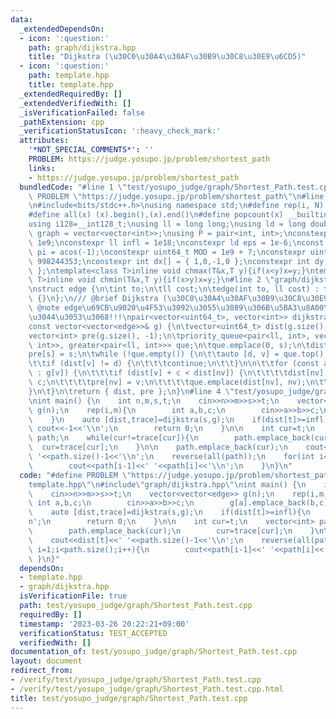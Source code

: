 ```yaml
---
data:
  _extendedDependsOn:
  - icon: ':question:'
    path: graph/dijkstra.hpp
    title: "Dijkstra (\u30C0\u30A4\u30AF\u30B9\u30C8\u30E9\u6CD5)"
  - icon: ':question:'
    path: template.hpp
    title: template.hpp
  _extendedRequiredBy: []
  _extendedVerifiedWith: []
  _isVerificationFailed: false
  _pathExtension: cpp
  _verificationStatusIcon: ':heavy_check_mark:'
  attributes:
    '*NOT_SPECIAL_COMMENTS*': ''
    PROBLEM: https://judge.yosupo.jp/problem/shortest_path
    links:
    - https://judge.yosupo.jp/problem/shortest_path
  bundledCode: "#line 1 \"test/yosupo_judge/graph/Shortest_Path.test.cpp\"\n#define\
    \ PROBLEM \"https://judge.yosupo.jp/problem/shortest_path\"\n#line 2 \"template.hpp\"\
    \n#include<bits/stdc++.h>\nusing namespace std;\n#define rep(i, N)  for(int i=0;i<(N);i++)\n\
    #define all(x) (x).begin(),(x).end()\n#define popcount(x) __builtin_popcount(x)\n\
    using i128=__int128_t;\nusing ll = long long;\nusing ld = long double;\nusing\
    \ graph = vector<vector<int>>;\nusing P = pair<int, int>;\nconstexpr int inf =\
    \ 1e9;\nconstexpr ll infl = 1e18;\nconstexpr ld eps = 1e-6;\nconst long double\
    \ pi = acos(-1);\nconstexpr uint64_t MOD = 1e9 + 7;\nconstexpr uint64_t MOD2 =\
    \ 998244353;\nconstexpr int dx[] = { 1,0,-1,0 };\nconstexpr int dy[] = { 0,1,0,-1\
    \ };\ntemplate<class T>inline void chmax(T&x,T y){if(x<y)x=y;}\ntemplate<class\
    \ T>inline void chmin(T&x,T y){if(x>y)x=y;}\n#line 2 \"graph/dijkstra.hpp\"\n\n\
    \nstruct edge {\n\tint to;\n\tll cost;\n\tedge(int to, ll cost) : to(to), cost(cost)\
    \ {}\n};\n/// @brief Dijkstra (\u30C0\u30A4\u30AF\u30B9\u30C8\u30E9\u6CD5)\n///\
    \ @note edge\u69CB\u9020\u4F53\u3092\u3055\u3089\u306B\u5BA3\u8A00\u3057\u306A\
    \u3044\u3053\u3068!!!\npair<vector<uint64_t>, vector<int>> dijkstra(int s,\n\t\
    const vector<vector<edge>>& g) {\n\tvector<uint64_t> dist(g.size(), infl);\n\t\
    vector<int> pre(g.size(), -1);\n\tpriority_queue<pair<ll, int>, vector<pair<ll,\
    \ int>>, greater<pair<ll, int>>> que;\n\tque.emplace(0, s);\n\tdist[s] = 0;\n\t\
    pre[s] = s;\n\twhile (!que.empty()) {\n\t\tauto [d, v] = que.top();\n\t\tque.pop();\n\
    \t\tif (dist[v] != d) {\n\t\t\tcontinue;\n\t\t}\n\n\t\tfor (const auto& [nv, c]\
    \ : g[v]) {\n\t\t\tif (dist[v] + c < dist[nv]) {\n\t\t\t\tdist[nv] = dist[v] +\
    \ c;\n\t\t\t\tpre[nv] = v;\n\t\t\t\tque.emplace(dist[nv], nv);\n\t\t\t}\n\t\t\
    }\n\t}\n\treturn { dist, pre };\n}\n#line 4 \"test/yosupo_judge/graph/Shortest_Path.test.cpp\"\
    \nint main() {\n    int n,m,s,t;\n    cin>>n>>m>>s>>t;\n    vector<vector<edge>>\
    \ g(n);\n    rep(i,m){\n        int a,b,c;\n        cin>>a>>b>>c;\n        g[a].emplace_back(b,c);\n\
    \    }\n    auto [dist,trace]=dijkstra(s,g);\n    if(dist[t]>=infl){\n       \
    \ cout<<-1<<'\\n';\n        return 0;\n    }\n\n    int cur=t;\n    vector<int>\
    \ path;\n    while(cur!=trace[cur]){\n        path.emplace_back(cur);\n      \
    \  cur=trace[cur];\n    }\n\n    path.emplace_back(cur);\n    cout<<dist[t]<<'\
    \ '<<path.size()-1<<'\\n';\n    reverse(all(path));\n    for(int i=1;i<path.size();i++){\n\
    \        cout<<path[i-1]<<' '<<path[i]<<'\\n';\n    }\n}\n"
  code: "#define PROBLEM \"https://judge.yosupo.jp/problem/shortest_path\"\n#include\"\
    template.hpp\"\n#include\"graph/dijkstra.hpp\"\nint main() {\n    int n,m,s,t;\n\
    \    cin>>n>>m>>s>>t;\n    vector<vector<edge>> g(n);\n    rep(i,m){\n       \
    \ int a,b,c;\n        cin>>a>>b>>c;\n        g[a].emplace_back(b,c);\n    }\n\
    \    auto [dist,trace]=dijkstra(s,g);\n    if(dist[t]>=infl){\n        cout<<-1<<'\\\
    n';\n        return 0;\n    }\n\n    int cur=t;\n    vector<int> path;\n    while(cur!=trace[cur]){\n\
    \        path.emplace_back(cur);\n        cur=trace[cur];\n    }\n\n    path.emplace_back(cur);\n\
    \    cout<<dist[t]<<' '<<path.size()-1<<'\\n';\n    reverse(all(path));\n    for(int\
    \ i=1;i<path.size();i++){\n        cout<<path[i-1]<<' '<<path[i]<<'\\n';\n   \
    \ }\n}"
  dependsOn:
  - template.hpp
  - graph/dijkstra.hpp
  isVerificationFile: true
  path: test/yosupo_judge/graph/Shortest_Path.test.cpp
  requiredBy: []
  timestamp: '2023-03-26 20:22:21+09:00'
  verificationStatus: TEST_ACCEPTED
  verifiedWith: []
documentation_of: test/yosupo_judge/graph/Shortest_Path.test.cpp
layout: document
redirect_from:
- /verify/test/yosupo_judge/graph/Shortest_Path.test.cpp
- /verify/test/yosupo_judge/graph/Shortest_Path.test.cpp.html
title: test/yosupo_judge/graph/Shortest_Path.test.cpp
---
```

